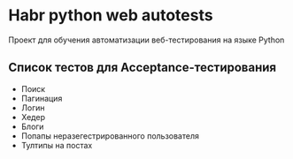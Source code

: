 # Habr python web autotests 

Проект для обучения автоматизации веб-тестирования на языке Python

## Список тестов для Acceptance-тестирования

- Поиск 
- Пагинация
- Логин
- Хедер
- Блоги
- Попапы неразегестрированного пользователя
- Тултипы на постах 
